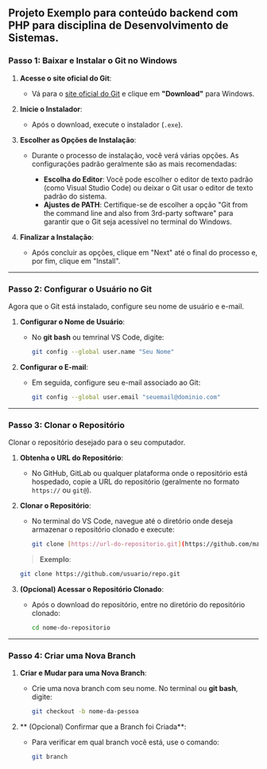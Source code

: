 ## Projeto Exemplo para conteúdo backend com PHP para disciplina de Desenvolvimento de Sistemas.

### **Passo 1: Baixar e Instalar o Git no Windows**

1. **Acesse o site oficial do Git**:

   * Vá para o [site oficial do Git](https://git-scm.com/) e clique em **"Download"** para Windows.

2. **Inicie o Instalador**:

   * Após o download, execute o instalador (`.exe`).

3. **Escolher as Opções de Instalação**:

   * Durante o processo de instalação, você verá várias opções. As configurações padrão geralmente são as mais recomendadas:

     * **Escolha do Editor**: Você pode escolher o editor de texto padrão (como Visual Studio Code) ou deixar o Git usar o editor de texto padrão do sistema.
     * **Ajustes de PATH**: Certifique-se de escolher a opção "Git from the command line and also from 3rd-party software" para garantir que o Git seja acessível no terminal do Windows.

4. **Finalizar a Instalação**:

   * Após concluir as opções, clique em "Next" até o final do processo e, por fim, clique em "Install".
---

### **Passo 2: Configurar o Usuário no Git**

Agora que o Git está instalado, configure seu nome de usuário e e-mail.

1. **Configurar o Nome de Usuário**:

   * No **git bash** ou temrinal VS Code, digite:

     ```bash
     git config --global user.name "Seu Nome"
     ```

2. **Configurar o E-mail**:

   * Em seguida, configure seu e-mail associado ao Git:

     ```bash
     git config --global user.email "seuemail@dominio.com"
     ```
---

### **Passo 3: Clonar o Repositório**

Clonar o repositório desejado para o seu computador.

1. **Obtenha o URL do Repositório**:

   * No GitHub, GitLab ou qualquer plataforma onde o repositório está hospedado, copie a URL do repositório (geralmente no formato `https://` ou `git@`).

2. **Clonar o Repositório**:

   * No terminal do VS Code, navegue até o diretório onde deseja armazenar o repositório clonado e execute:

     ```bash
     git clone [https://url-do-repositorio.git](https://github.com/marisangila-senai/backend_wip.git)
     ```

   > **Exemplo**:

   ```bash
   git clone https://github.com/usuario/repo.git
   ```

3. **(Opcional) Acessar o Repositório Clonado**:

   * Após o download do repositório, entre no diretório do repositório clonado:

     ```bash
     cd nome-do-repositorio
     ```
     
---

### **Passo 4: Criar uma Nova Branch**

1. **Criar e Mudar para uma Nova Branch**:

   * Crie uma nova branch com seu nome. No terminal ou **git bash**, digite:

     ```bash
     git checkout -b nome-da-pessoa
     ```

2. ** (Opcional) Confirmar que a Branch foi Criada**:

   * Para verificar em qual branch você está, use o comando:

     ```bash
     git branch
     ```
